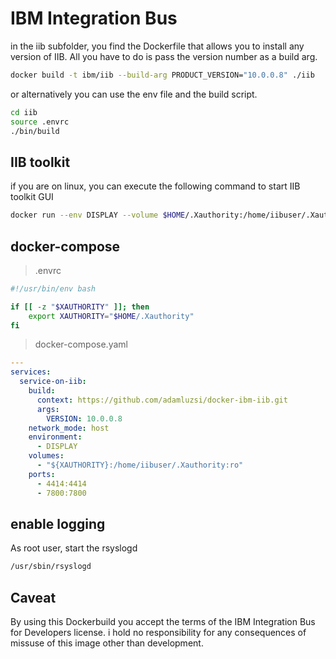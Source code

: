 # IBM Integration Bus

in the iib subfolder, you find the Dockerfile that allows you to install any version of IIB.
All you have to do is pass the version number as a build arg.

```sh
docker build -t ibm/iib --build-arg PRODUCT_VERSION="10.0.0.8" ./iib
```

or alternatively you can use the env file and the build script.

```sh
cd iib
source .envrc
./bin/build
```

## IIB toolkit

if you are on linux, you can execute the following command to start IIB toolkit GUI

```sh
docker run --env DISPLAY --volume $HOME/.Xauthority:/home/iibuser/.Xauthority ibm/iib toolkit
```

## docker-compose

> .envrc

```sh
#!/usr/bin/env bash

if [[ -z "$XAUTHORITY" ]]; then
	export XAUTHORITY="$HOME/.Xauthority"
fi

```

> docker-compose.yaml

```yaml
---
services:
  service-on-iib:
    build:
      context: https://github.com/adamluzsi/docker-ibm-iib.git
      args:
        VERSION: 10.0.0.8
    network_mode: host
    environment:
      - DISPLAY
    volumes:
      - "${XAUTHORITY}:/home/iibuser/.Xauthority:ro"
    ports:
      - 4414:4414
      - 7800:7800

```

## enable logging

As root user, start the rsyslogd
```sh
/usr/sbin/rsyslogd
```

## Caveat

By using this Dockerbuild you accept the terms of the IBM Integration Bus for Developers license.
i hold no responsibility for any consequences of missuse of this image other than development.
